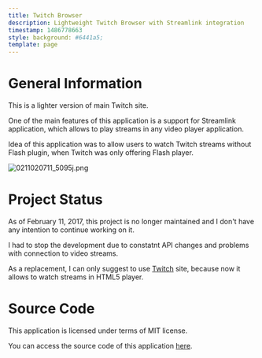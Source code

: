 ```yaml
---
title: Twitch Browser
description: Lightweight Twitch Browser with Streamlink integration
timestamp: 1486778663
style: background: #6441a5;
template: page
---
```

# General Information

This is a lighter version of main Twitch site.

One of the main features of this application is a support for Streamlink application, which allows to play streams in any video player application.

Idea of this application was to allow users to watch Twitch streams without Flash plugin, when Twitch was only offering Flash player.

![0211020711_5095j.png](%attach:0211020711_5095j.png%)

# Project Status

As of February 11, 2017, this project is no longer maintained and I don't have any intention to continue working on it.

I had to stop the development due to constatnt API changes and problems with connection to video streams.

As a replacement, I can only suggest to use [Twitch](https://twitch.tv) site, because now it allows to watch streams in HTML5 player.

# Source Code

This application is licensed under terms of MIT license.

You can access the source code of this application [here](https://git.rensatsu.me/link/TwitchBrowser).